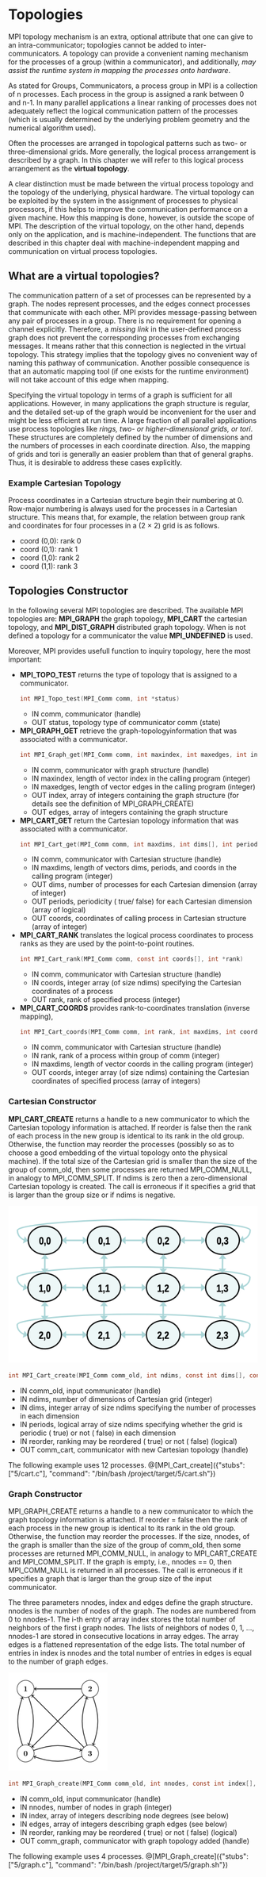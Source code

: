 # Topologies

MPI topology mechanism is an extra, optional attribute that one can give to an intra-communicator; topologies cannot be added to inter-communicators. A topology can provide a convenient naming mechanism for the processes of a group (within a communicator), and additionally, _may assist the runtime system in mapping the processes onto hardware_.

As stated for Groups, Communicators, a process group in MPI is a collection of n processes. Each process in the group is assigned a rank between 0 and n-1. In many parallel applications a linear ranking of processes does not adequately reflect the logical communication pattern of the processes (which is usually determined by the underlying problem geometry and the numerical algorithm used). 

Often the processes are arranged in topological patterns such as two- or three-dimensional grids. More generally, the logical process arrangement is described by a graph. In this chapter we will refer to this logical process arrangement as the **virtual topology**.

A clear distinction must be made between the virtual process topology and the topology of the underlying, physical hardware. The virtual topology can be exploited by the system in the assignment of processes to physical processors, if this helps to improve the communication performance on a given machine. How this mapping is done, however, is outside the scope of MPI. The description of the virtual topology, on the other hand, depends only on the application, and is machine-independent. The functions that are described in this chapter deal with machine-independent mapping and communication on virtual process topologies.

## What are a virtual topologies?

The communication pattern of a set of processes can be represented by a graph. The nodes represent processes, and the edges connect processes that communicate with each other. MPI provides message-passing between any pair of processes in a group. There is no requirement for opening a channel explicitly. Therefore, a _missing link_ in the user-defined process graph does not prevent the corresponding processes from exchanging messages. It means rather that this connection is neglected in the virtual topology. This strategy implies that the topology gives no convenient way of naming this pathway of communication. Another possible consequence is that an automatic mapping tool (if one exists for the runtime environment) will not take account of this edge when mapping.

Specifying the virtual topology in terms of a graph is sufficient for all applications. However, in many applications the graph structure is regular, and the detailed set-up of the graph would be inconvenient for the user and might be less efficient at run time. A large fraction of all parallel applications use process topologies like _rings, two- or higher-dimensional grids, or tori_. These structures are completely defined by the number of dimensions and the numbers of processes in each coordinate direction. Also, the mapping of grids and tori is generally an easier problem than that of general graphs. Thus, it is desirable to address these cases explicitly.

### Example Cartesian Topology

Process coordinates in a Cartesian structure begin their numbering at 0. Row-major numbering is always used for the processes in a Cartesian structure. This means that, for example, the relation between group rank and coordinates for four processes in a (2 × 2) grid is as follows.

- coord (0,0):	rank 0
- coord (0,1):	rank 1
- coord (1,0):	rank 2
- coord (1,1):	rank 3

## Topologies Constructor

In the following several MPI topologies are described. The available MPI topologies are: **MPI_GRAPH** the graph topology, **MPI_CART** the cartesian topology, and **MPI_DIST_GRAPH** distributed graph topology. When is not defined a topology for a communicator the value **MPI_UNDEFINED** is used.

Moreover, MPI provides usefull function to inquiry topology, here the most important:
- **MPI_TOPO_TEST** returns the  type  of  topology  that  is  assigned  to  a communicator.
    ```c
    int MPI_Topo_test(MPI_Comm comm, int *status)
    ```
    - IN comm, communicator (handle)
    - OUT status, topology type of communicator comm (state)
- **MPI_GRAPH_GET** retrieve the graph-topologyinformation that was associated with a communicator.
    ```c
    int MPI_Graph_get(MPI_Comm comm, int maxindex, int maxedges, int index[],int edges[])
    ```
    - IN comm, communicator with graph structure (handle)
    - IN maxindex, length of vector index in the calling program (integer)
    - IN maxedges, length of vector edges in the calling program (integer)
    - OUT index, array of integers containing the graph structure (for details see the definition of MPI_GRAPH_CREATE)
    - OUT edges, array of integers containing the graph structure
- **MPI_CART_GET** return the Cartesian topology information that was associated with a communicator.
    ```c
    int MPI_Cart_get(MPI_Comm comm, int maxdims, int dims[], int periods[], int coords[])
    ```
    - IN comm, communicator with Cartesian structure (handle)
    - IN maxdims, length of vectors dims, periods, and coords in the calling program (integer)
    - OUT dims, number of processes for each Cartesian dimension (array of integer)
    - OUT periods, periodicity ( true/ false) for each Cartesian dimension (array of logical)
    - OUT coords, coordinates of calling process in Cartesian structure (array of integer)
- **MPI_CART_RANK** translates the logical process coordinates to process ranks as they are used by the point-to-point routines.
    ```c
    int MPI_Cart_rank(MPI_Comm comm, const int coords[], int *rank)
    ```
    - IN comm, communicator with Cartesian structure (handle)
    - IN coords, integer array (of size ndims) specifying the Cartesian coordinates of a process
    - OUT rank, rank of specified process (integer)
- **MPI_CART_COORDS** provides rank-to-coordinates translation (inverse mapping),
    ```c
    int MPI_Cart_coords(MPI_Comm comm, int rank, int maxdims, int coords[])
    ```
    - IN comm, communicator with Cartesian structure (handle)
    - IN rank, rank of a process within group of comm (integer)
    - IN maxdims, length of vector coords in the calling program (integer)
    - OUT coords, integer array (of size ndims) containing the Cartesian coordinates of specified process (array of integers)


### Cartesian Constructor


**MPI_CART_CREATE**  returns a handle to a new communicator to which the Cartesian topology information is attached. If reorder is false then the rank of each process in the new group is identical to its rank in the old group. Otherwise, the function may reorder the processes (possibly so as to choose a good embedding of the virtual topology onto the physical machine). If the total size of the Cartesian grid is smaller than the size of the group of comm_old, then some processes are returned MPI_COMM_NULL, in analogy to MPI_COMM_SPLIT. If ndims is zero then a zero-dimensional Cartesian topology is created. The call is erroneous if it specifies a grid that is larger than the group size or if ndims is negative.


![Cartesian](/img/cartesian.png)

```c
int MPI_Cart_create(MPI_Comm comm_old, int ndims, const int dims[], const int periods[], int reorder, MPI_Comm *comm_cart)
```
- IN comm_old,	input communicator (handle)
- IN ndims,	number of dimensions of Cartesian grid (integer)
- IN dims,	integer array of size ndims specifying the number of processes in each dimension
- IN periods,	logical array of size ndims specifying whether the grid is periodic ( true) or not ( false) in each dimension
- IN reorder,	ranking may be reordered ( true) or not ( false) (logical)
- OUT comm_cart, communicator with new Cartesian topology (handle)

The following example uses 12 processes.
@[MPI_Cart_create]({"stubs": ["5/cart.c"], "command": "/bin/bash /project/target/5/cart.sh"})

### Graph Constructor

MPI_GRAPH_CREATE returns a handle to a new communicator to which the graph topology information is attached. If reorder = false then the rank of each process in the new group is identical to its rank in the old group. Otherwise, the function may reorder the processes. If the size, nnodes, of the graph is smaller than the size of the group of comm_old, then some processes are returned MPI_COMM_NULL, in analogy to MPI_CART_CREATE and MPI_COMM_SPLIT. If the graph is empty, i.e., nnodes == 0, then MPI_COMM_NULL is returned in all processes. The call is erroneous if it specifies a graph that is larger than the group size of the input communicator.

The three parameters nnodes, index and edges define the graph structure. nnodes is the number of nodes of the graph. The nodes are numbered from 0 to nnodes-1. The i-th entry of array index stores the total number of neighbors of the first i graph nodes. The lists of neighbors of nodes 0, 1, ..., nnodes-1 are stored in consecutive locations in array edges. The array edges is a flattened representation of the edge lists. The total number of entries in index is nnodes and the total number of entries in edges is equal to the number of graph edges.

![Graph](/img/graph.png)

```c
int MPI_Graph_create(MPI_Comm comm_old, int nnodes, const int index[], const int edges[], int reorder, MPI_Comm *comm_graph)
```
- IN comm_old,	input communicator (handle)
- IN nnodes,	number of nodes in graph (integer)
- IN index,	array of integers describing node degrees (see below)
- IN edges,	array of integers describing graph edges (see below)
- IN reorder,	ranking may be reordered ( true) or not ( false) (logical)
- OUT comm_graph,	communicator with graph topology added (handle)

The following example uses 4 processes.
@[MPI_Graph_create]({"stubs": ["5/graph.c"], "command": "/bin/bash /project/target/5/graph.sh"})